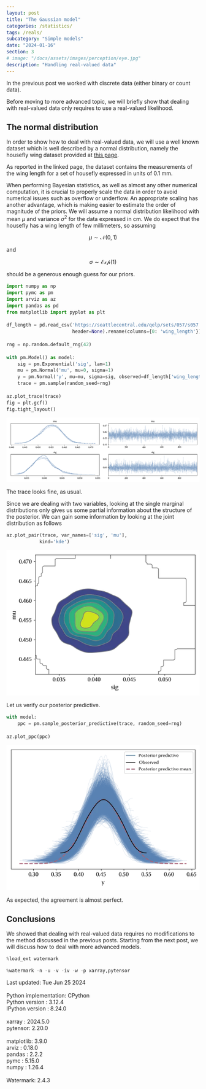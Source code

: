 ```yaml
---
layout: post
title: "The Gaussian model"
categories: /statistics/
tags: /reals/
subcategory: "Simple models"
date: "2024-01-16"
section: 3
# image: "/docs/assets/images/perception/eye.jpg"
description: "Handling real-valued data"
---
```


In the previous post we worked with discrete
data (either binary or count data).

Before moving to more advanced topic, we will briefly show that
dealing with real-valued data only requires
to use a real-valued likelihood.

## The normal distribution

In order to show how to deal with real-valued data, we will
use a well known dataset which is well described by a normal distribution,
namely the housefly wing dataset provided at [this page](https://seattlecentral.edu/qelp/sets/057/057.html).

As reported in the linked page, the dataset contains the measurements of the wing length
for a set of housefly expressed in units of $0.1$ mm.

When performing Bayesian statistics, as well as almost any other numerical
computation, it is crucial to properly scale the data in order to avoid numerical
issues such as overflow or underflow.
An appropriate scaling has another advantage, which is making easier to estimate the order of magnitude of the priors.
We will assume a normal distribution likelihood with mean $\mu$ and variance $\sigma^2$
for the data expressed in cm.
We do expect that the housefly has a wing length of few millimeters,
so assuming

$$
\mu \sim \mathcal{N}(0, 1)
$$

and

$$
\sigma \sim \mathcal{Exp}(1)
$$

should be a generous enough guess for our priors.

```python
import numpy as np
import pymc as pm
import arviz as az
import pandas as pd
from matplotlib import pyplot as plt

df_length = pd.read_csv('https://seattlecentral.edu/qelp/sets/057/s057.txt',
                        header=None).rename(columns={0: 'wing_length'})

rng = np.random.default_rng(42)

with pm.Model() as model:
    sig = pm.Exponential('sig', lam=1)
    mu = pm.Normal('mu', mu=0, sigma=1)
    y = pm.Normal('y', mu=mu, sigma=sig, observed=df_length['wing_length']/100)
    trace = pm.sample(random_seed=rng)

az.plot_trace(trace)
fig = plt.gcf()
fig.tight_layout()
```

![The trace for the normal model](/docs/assets/images/statistics/reals/trace_norm.webp)

The trace looks fine, as usual.

Since we are dealing with two variables, looking at the single marginal distributions
only gives us some partial information about the structure of the posterior.
We can gain some information by looking at the joint distribution as follows

```python
az.plot_pair(trace, var_names=['sig', 'mu'],
            kind='kde')
```

![The joint posterior density](/docs/assets/images/statistics/reals/kde.webp)

Let us verify our posterior predictive.

```python
with model:
    ppc = pm.sample_posterior_predictive(trace, random_seed=rng)

az.plot_ppc(ppc)
```

![The posterior predictive for the normal model](/docs/assets/images/statistics/reals/ppc_norm.webp)

As expected, the agreement is almost perfect.

## Conclusions

We showed that dealing with real-valued data requires no modifications to the method discussed
in the previous posts.
Starting from the next post, we will discuss how to deal with more advanced models.

```python
%load_ext watermark
```

```python
%watermark -n -u -v -iv -w -p xarray,pytensor
```
<div class="code">
Last updated: Tue Jun 25 2024
<br>

<br>
Python implementation: CPython
<br>
Python version       : 3.12.4
<br>
IPython version      : 8.24.0
<br>

<br>
xarray  : 2024.5.0
<br>
pytensor: 2.20.0
<br>

<br>
matplotlib: 3.9.0
<br>
arviz     : 0.18.0
<br>
pandas    : 2.2.2
<br>
pymc      : 5.15.0
<br>
numpy     : 1.26.4
<br>

<br>
Watermark: 2.4.3
<br>
</div>